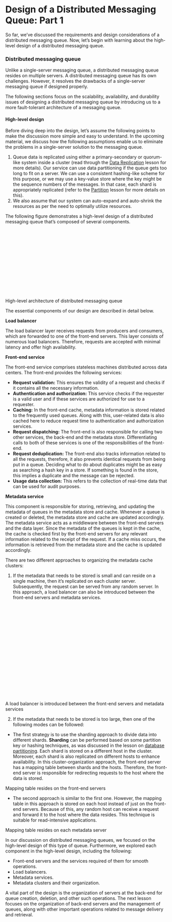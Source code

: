 # Design of a Distributed Messaging Queue: Part 1

So far, we’ve discussed the requirements and design considerations of a distributed messaging queue. Now, let’s begin with learning about the high-level design of a distributed messaging queue.

### Distributed messaging queue <a href="#distributed-messaging-queue-0" id="distributed-messaging-queue-0"></a>

Unlike a single-server messaging queue, a distributed messaging queue resides on multiple servers. A distributed messaging queue has its own challenges. However, it resolves the drawbacks of a single-server messaging queue if designed properly.

The following sections focus on the scalability, availability, and durability issues of designing a distributed messaging queue by introducing us to a more fault-tolerant architecture of a messaging queue.

#### High-level design <a href="#high-level-design-1" id="high-level-design-1"></a>

Before diving deep into the design, let’s assume the following points to make the discussion more simple and easy to understand. In the upcoming material, we discuss how the following assumptions enable us to eliminate the problems in a single-server solution to the messaging queue.

1. Queue data is replicated using either a primary-secondary or quorum-like system inside a cluster (read through the [Data Replication](https://www.educative.io/collection/page/10370001/4941429335392256/5241733675220992) lesson for more details). Our service can use data partitioning if the queue gets too long to fit on a server. We can use a consistent hashing-like scheme for this purpose, or we may use a key-value store where the key might be the sequence numbers of the messages. In that case, each shard is appropriately replicated (refer to the [Partition](https://www.educative.io/collection/page/10370001/4941429335392256/6254160546103296) lesson for more details on this).
2. We also assume that our system can auto-expand and auto-shrink the resources as per the need to optimally utilize resources.

The following figure demonstrates a high-level design of a distributed messaging queue that’s composed of several components.

![](data:image/svg+xml;base64,PHN2ZyB3aWR0aD0iNzUzIiBoZWlnaHQ9IjMyMSIgeG1sbnM9Imh0dHA6Ly93d3cudzMub3JnLzIwMDAvc3ZnIiB2ZXJzaW9uPSIxLjEiLz4=)High-level architecture of distributed messaging queue

The essential components of our design are described in detail below.

**Load balancer**

The load balancer layer receives requests from producers and consumers, which are forwarded to one of the front-end servers. This layer consists of numerous load balancers. Therefore, requests are accepted with minimal latency and offer high availability.

**Front-end service**

The front-end service comprises stateless machines distributed across data centers. The front-end provides the following services:

* **Request validation:** This ensures the validity of a request and checks if it contains all the necessary information.
* **Authentication and authorization:** This service checks if the requester is a valid user and if these services are authorized for use to a requester.
* **Caching:** In the front-end cache, metadata information is stored related to the frequently used queues. Along with this, user-related data is also cached here to reduce request time to authentication and authorization services.
* **Request dispatching:** The front-end is also responsible for calling two other services, the back-end and the metadata store. Differentiating calls to both of these services is one of the responsibilities of the front-end.
* **Request deduplication:** The front-end also tracks information related to all the requests, therefore, it also prevents identical requests from being put in a queue. Deciding what to do about duplicates might be as easy as searching a hash key in a store. If something is found in the store, this implies a duplicate and the message can be rejected.
* **Usage data collection:** This refers to the collection of real-time data that can be used for audit purposes.

**Metadata service**

This component is responsible for storing, retrieving, and updating the metadata of queues in the metadata store and cache. Whenever a queue is created or deleted, the metadata store and cache are updated accordingly. The metadata service acts as a middleware between the front-end servers and the data layer. Since the metadata of the queues is kept in the cache, the cache is checked first by the front-end servers for any relevant information related to the receipt of the request. If a cache miss occurs, the information is retrieved from the metadata store and the cache is updated accordingly.

There are two different approaches to organizing the metadata cache clusters:

1. If the metadata that needs to be stored is small and can reside on a single machine, then it’s replicated on each cluster server. Subsequently, the request can be served from any random server. In this approach, a load balancer can also be introduced between the front-end servers and metadata services.

![](data:image/svg+xml;base64,PHN2ZyB3aWR0aD0iNjYwIiBoZWlnaHQ9IjM5MSIgeG1sbnM9Imh0dHA6Ly93d3cudzMub3JnLzIwMDAvc3ZnIiB2ZXJzaW9uPSIxLjEiLz4=)A load balancer is introduced between the front-end servers and metadata services

2. If the metadata that needs to be stored is too large, then one of the following modes can be followed:

* The first strategy is to use the sharding approach to divide data into different shards. **Sharding** can be performed based on some partition key or hashing techniques, as was discussed in the lesson on [database partitioning](https://www.educative.io/collection/page/10370001/4941429335392256/6254160546103296). Each shard is stored on a different host in the cluster. Moreover, each shard is also replicated on different hosts to enhance availability. In this cluster-organization approach, the front-end server has a mapping table between shards and the hosts. Therefore, the front-end server is responsible for redirecting requests to the host where the data is stored.

Mapping table resides on the front-end servers

* The second approach is similar to the first one. However, the mapping table in this approach is stored on each host instead of just on the front-end servers. Because of this, any random host can receive a request and forward it to the host where the data resides. This technique is suitable for read-intensive applications.

Mapping table resides on each metadata server

In our discussion on distributed messaging queues, we focused on the high-level design of this type of queue. Furthermore, we explored each component in the high-level design, including the following:

* Front-end servers and the services required of them for smooth operations.
* Load balancers.
* Metadata services.
* Metadata clusters and their organization.

A vital part of the design is the organization of servers at the back-end for queue creation, deletion, and other such operations. The next lesson focuses on the organization of back-end servers and the management of queues, along with other important operations related to message delivery and retrieval.

